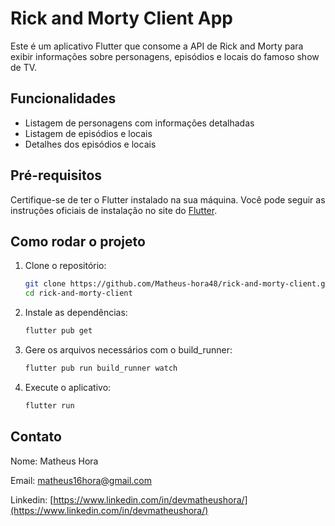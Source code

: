 # Rick and Morty Client App

Este é um aplicativo Flutter que consome a API de Rick and Morty para exibir informações sobre personagens, episódios e locais do famoso show de TV.

## Funcionalidades

- Listagem de personagens com informações detalhadas
- Listagem de episódios e locais
- Detalhes dos episódios e locais

## Pré-requisitos

Certifique-se de ter o Flutter instalado na sua máquina. Você pode seguir as instruções oficiais de instalação no site do [Flutter](https://flutter.dev/docs/get-started/install).

## Como rodar o projeto

1. Clone o repositório:

   ```sh
   git clone https://github.com/Matheus-hora48/rick-and-morty-client.git
   cd rick-and-morty-client

2. Instale as dependências:

   ```sh
   flutter pub get

3. Gere os arquivos necessários com o build_runner:

   ```sh
   flutter pub run build_runner watch

4. Execute o aplicativo:

   ```sh
   flutter run

## Contato

Nome: Matheus Hora

Email: matheus16hora@gmail.com

Linkedin: [https://www.linkedin.com/in/devmatheushora/](https://www.linkedin.com/in/devmatheushora/)


